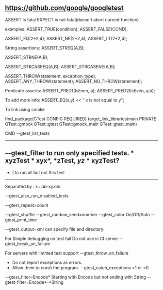 https://github.com/google/googletest
----------
ASSERT is fatal
EXPECT  is not fatal(doesn't abort current function)

examples:
ASSERT_TRUE(condition);
ASSERT_FALSE(COND);

ASSERT_EQ(2+2,4);
ASSERT_NE(2+2,4);
ASSERT_LT(2+2,4);

String assertions:
ASSERT_STREQ(A,B);

ASSERT_STRNE(A,B);

ASSERT_STRCASEEQ(A,B);
ASSERT_STRCASENE(A,B);

ASSERT_THROW(statement, exception_type);
ASSERT_ANY_THROW(statement);
ASSERT_NO_THROW(statement);



Predicate asserts:
ASSERT_PRED1(IsEven, a);
ASSERT_PRED2(IsEven, a,b);

To add more info:
ASSERT_EQ(x,y) << " x is not equal to y";


To link using cmake

    
find_package(GTest CONFIG REQUIRED)
target_link_libraries(main PRIVATE GTest::gmock GTest::gtest GTest::gmock_main GTest::gtest_main)
    

CMD
--gtest_list_tests

---    
--gtest_filter
to run only specified tests.
     * xyzTest
     * xyx*, *zTest, *yz*
    * xyzTest?
---
- | to run all but not this test
---
Separated by :
x.*: ab*-xy.old

--gtest_also_run_disabled_tests

--gtest_repeat=count

--gtest_shuffle
--gtest_random_seed=number
--gtest_color
 On/Off/Auto
--gtest_print_time

--gtest_output=xml
can specify file and directory:


For Simple debugging on test fail
Do not use in CI server
--gtest_break_on_failure

For servers with limitted test support
--gtest_throw_on_failure 

- Do not report exceptions as errors.
- Allow them to crash the program.
--gtest_catch_exceptions
=1 or =0


--gtest_filter=Encode*
Starting with Encode but not ending with String
--gtest_filter=Encode*-*String
